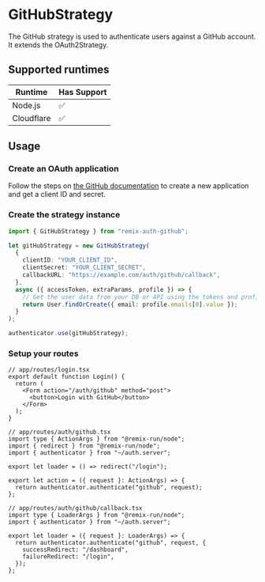 # GitHubStrategy

The GitHub strategy is used to authenticate users against a GitHub account. It extends the OAuth2Strategy.

## Supported runtimes

| Runtime    | Has Support |
| ---------- | ----------- |
| Node.js    | ✅          |
| Cloudflare | ✅          |

## Usage

### Create an OAuth application

Follow the steps on [the GitHub documentation](https://docs.github.com/en/developers/apps/building-oauth-apps/creating-an-oauth-app) to create a new application and get a client ID and secret.

### Create the strategy instance

```ts
import { GitHubStrategy } from "remix-auth-github";

let gitHubStrategy = new GitHubStrategy(
  {
    clientID: "YOUR_CLIENT_ID",
    clientSecret: "YOUR_CLIENT_SECRET",
    callbackURL: "https://example.com/auth/github/callback",
  },
  async ({ accessToken, extraParams, profile }) => {
    // Get the user data from your DB or API using the tokens and profile
    return User.findOrCreate({ email: profile.emails[0].value });
  }
);

authenticator.use(gitHubStrategy);
```

### Setup your routes

```tsx
// app/routes/login.tsx
export default function Login() {
  return (
    <Form action="/auth/github" method="post">
      <button>Login with GitHub</button>
    </Form>
  );
}
```

```tsx
// app/routes/auth/github.tsx
import type { ActionArgs } from "@remix-run/node";
import { redirect } from "@remix-run/node";
import { authenticator } from "~/auth.server";

export let loader = () => redirect("/login");

export let action = ({ request }: ActionArgs) => {
  return authenticator.authenticate("github", request);
};
```

```tsx
// app/routes/auth/github/callback.tsx
import type { LoaderArgs } from "@remix-run/node";
import { authenticator } from "~/auth.server";

export let loader = ({ request }: LoaderArgs) => {
  return authenticator.authenticate("github", request, {
    successRedirect: "/dashboard",
    failureRedirect: "/login",
  });
};
```
